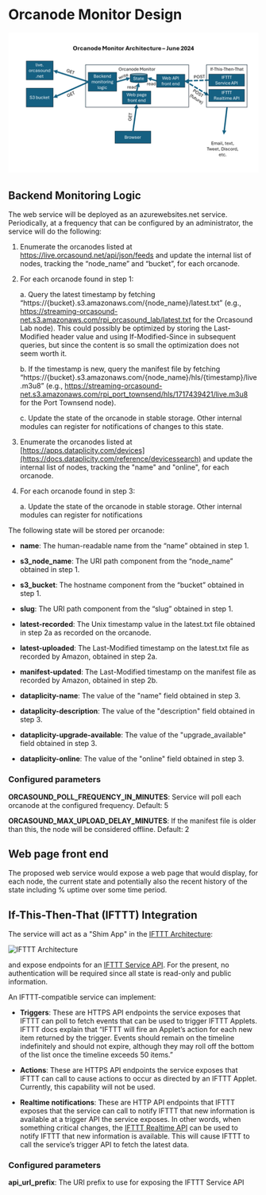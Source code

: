# Orcanode Monitor Design

![Orcanode Monitor Architecture](OrcanodeMonitorArchitecture.png "Orcanode Monitor Architecture")

## Backend Monitoring Logic

The web service will be deployed as an azurewebsites.net service.  Periodically, at a frequency that can be
configured by an administrator, the service will do the following:

1. Enumerate the orcanodes listed at https://live.orcasound.net/api/json/feeds and update the internal list
   of nodes, tracking the “node_name” and “bucket”, for each orcanode.

2. For each orcanode found in step 1:

   a. Query the latest timestamp by fetching “https://{bucket}.s3.amazonaws.com/{node_name}/latest.txt”
      (e.g., https://streaming-orcasound-net.s3.amazonaws.com/rpi_orcasound_lab/latest.txt for the Orcasound
      Lab node).  This could possibly be optimized by storing the Last-Modified header value and using
      If-Modified-Since in subsequent queries, but since the content is so small the optimization does not
      seem worth it.

   b. If the timestamp is new, query the manifest file by fetching
      “https://{bucket}.s3.amazonaws.com/{node_name}/hls/{timestamp}/live.m3u8”
      (e.g., https://streaming-orcasound-net.s3.amazonaws.com/rpi_port_townsend/hls/1717439421/live.m3u8
      for the Port Townsend node).

   c. Update the state of the orcanode in stable storage.  Other internal modules can register for notifications
      of changes to this state.

3. Enumerate the orcanodes listed at
   [https://apps.dataplicity.com/devices](https://docs.dataplicity.com/reference/devicessearch) and update the
   internal list of nodes, tracking the "name" and "online", for each orcanode.

4. For each orcanode found in step 3:

   a. Update the state of the orcanode in stable storage.  Other internal modules can register for notifications

The following state will be stored per orcanode:

  * **name**: The human-readable name from the “name” obtained in step 1.

  * **s3_node_name**: The URI path component from the “node_name” obtained in step 1.

  * **s3_bucket**: The hostname component from the “bucket” obtained in step 1.

  * **slug**: The URI path component from the “slug” obtained in step 1.

  * **latest-recorded**: The Unix timestamp value in the latest.txt file obtained in step 2a as recorded on the orcanode.

  * **latest-uploaded**: The Last-Modified timestamp on the latest.txt file as recorded by Amazon, obtained in step 2a.

  * **manifest-updated**: The Last-Modified timestamp on the manifest file as recorded by Amazon, obtained in step 2b.

  * **dataplicity-name**: The value of the "name" field obtained in step 3.

  * **dataplicity-description**: The value of the "description" field obtained in step 3.

  * **dataplicity-upgrade-available**: The value of the "upgrade_available" field obtained in step 3.

  * **dataplicity-online**: The value of the "online" field obtained in step 3.

### Configured parameters

**ORCASOUND_POLL_FREQUENCY_IN_MINUTES**: Service will poll each orcanode at the configured frequency. Default: 5

**ORCASOUND_MAX_UPLOAD_DELAY_MINUTES**: If the manifest file is older than this, the node will be considered offline. Default: 2

## Web page front end

The proposed web service would expose a web page that would display, for each node, the current state and potentially
also the recent history of the state including % uptime over some time period.

## If-This-Then-That (IFTTT) Integration

The service will act as a "Shim App" in the [IFTTT Architecture](https://ifttt.com/docs/process_overview):

![IFTTT Architecture](https://web-assets.ifttt.com/packs/media/docs/architecture_diagram-731615e48160fd6438d2.png "IFTTT Architecture")

and expose endpoints for an [IFTTT Service API](https://ifttt.com/docs/api_reference).  For the
present, no authentication will be required since all state is read-only and public information.

An IFTTT-compatible service can implement:

 * **Triggers**: These are HTTPS API endpoints the service exposes that IFTTT can poll to fetch events
   that can be used to trigger IFTTT Applets. IFTTT docs explain that “IFTTT will fire an Applet’s
   action for each new item returned by the trigger.  Events should remain on the timeline indefinitely
   and should not expire, although they may roll off the bottom of the list once the timeline exceeds 50 items.”

 * **Actions**: These are HTTPS API endpoints the service exposes that IFTTT can call to cause actions
   to occur as directed by an IFTTT Applet.  Currently, this capability will not be used.

 * **Realtime notifications**: These are HTTP API endpoints that IFTTT exposes that the service can call
   to notify IFTTT that new information is available at a trigger API the service exposes.  In other words,
   when something critical changes, the [IFTTT Realtime API](https://ifttt.com/docs/api_reference#realtime-api)
   can be used to notify IFTTT that new information is available.  This will cause IFTTT to call the
   service’s trigger API to fetch the latest data.

### Configured parameters

**api_url_prefix**: The URI prefix to use for exposing the IFTTT Service API
